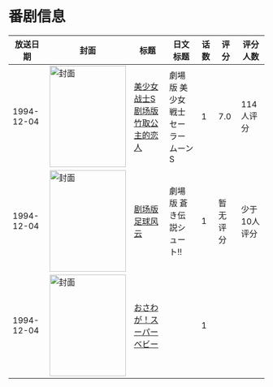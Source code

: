 # 番剧信息

|放送日期|封面|标题|日文标题|话数|评分|评分人数|
|---|---|---|---|---|---|---|
|1994-12-04|<img src="//lain.bgm.tv/pic/cover/c/0a/3b/5437_gxpL4.jpg" alt="封面" style="width:150px;height:200px;object-fit:cover;">|[美少女战士S剧场版 竹取公主的恋人](https://bangumi.tv/subject/5437)|劇場版 美少女戦士セーラームーンS|1|7.0|114人评分|
|1994-12-04|<img src="//lain.bgm.tv/pic/cover/c/1c/12/377972_33v32.jpg" alt="封面" style="width:150px;height:200px;object-fit:cover;">|[剧场版 足球风云](https://bangumi.tv/subject/377972)|劇場版 蒼き伝説シュート!!|1|暂无评分|少于10人评分|
|1994-12-04|<img src="//lain.bgm.tv/pic/cover/c/40/dd/503996_7TYEJ.jpg" alt="封面" style="width:150px;height:200px;object-fit:cover;">|[おさわが！スーパーベビー](https://bangumi.tv/subject/503996)||1|||
